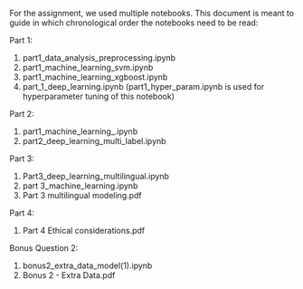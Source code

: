 For the assignment, we used multiple notebooks. This document is meant to guide in which chronological order the notebooks need to be read:

Part 1:
1. part1_data_analysis_preprocessing.ipynb
2. part1_machine_learning_svm.ipynb
3. part1_machine_learning_xgboost.ipynb
4. part_1_deep_learning.ipynb (part1_hyper_param.ipynb is used for hyperparameter tuning of this notebook)

Part 2:
1. part1_machine_learning_.ipynb
2. part2_deep_learning_multi_label.ipynb

Part 3:
1. Part3_deep_learning_multilingual.ipynb
2. part 3_machine_learning.ipynb
3. Part 3 multilingual modeling.pdf

Part 4:
1. Part 4 Ethical considerations.pdf

Bonus Question 2:
1. bonus2_extra_data_model(1).ipynb
2. Bonus 2 - Extra Data.pdf
